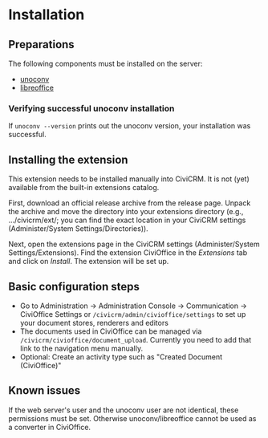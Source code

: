# Installation
## Preparations
The following components must be installed on the server:

+ [unoconv](https://github.com/unoconv/)
+ [libreoffice](https://www.libreoffice.org/)

### Verifying successful unoconv installation
If
```unoconv --version```
prints out the unoconv version, your installation was successful.

## Installing the extension
This extension needs to be installed manually into CiviCRM. It is not (yet) available from the built-in extensions catalog.

First, download an official release archive from the release page. Unpack the archive and move the directory into your extensions directory (e.g., .../civicrm/ext/; you can find the exact location in your CiviCRM settings (Administer/System Settings/Directories)).

Next, open the extensions page in the CiviCRM settings (Administer/System Settings/Extensions). Find the extension CiviOffice in the *Extensions* tab and click on *Install*. The extension will be set up.

## Basic configuration steps

+ Go to Administration -> Administration Console -> Communication -> CiviOffice Settings or ``/civicrm/admin/civioffice/settings`` to set up your document stores, renderers and editors
+ The documents used in CiviOffice can be managed via ``/civicrm/civioffice/document_upload``. Currently you need to add that link to the navigation menu manually.
+ Optional: Create an activity type such as "Created Document (CiviOffice)"

## Known issues
If the web server's user and the unoconv user are not identical, these permissions must be set. Otherwise unoconv/libreoffice cannot be used as a converter in CiviOffice.